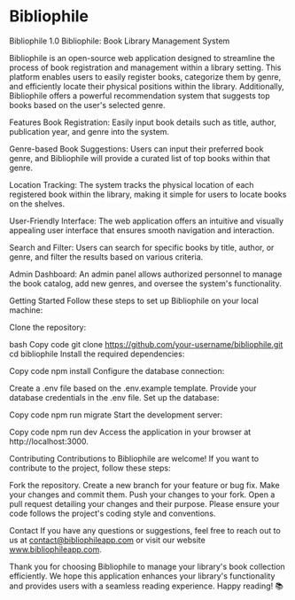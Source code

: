 # Bibliophile
Bibliophile 1.0
Bibliophile: Book Library Management System

Bibliophile is an open-source web application designed to streamline the process of book registration and management within a library setting. This platform enables users to easily register books, categorize them by genre, and efficiently locate their physical positions within the library. Additionally, Bibliophile offers a powerful recommendation system that suggests top books based on the user's selected genre.

Features
Book Registration: Easily input book details such as title, author, publication year, and genre into the system.

Genre-based Book Suggestions: Users can input their preferred book genre, and Bibliophile will provide a curated list of top books within that genre.

Location Tracking: The system tracks the physical location of each registered book within the library, making it simple for users to locate books on the shelves.

User-Friendly Interface: The web application offers an intuitive and visually appealing user interface that ensures smooth navigation and interaction.

Search and Filter: Users can search for specific books by title, author, or genre, and filter the results based on various criteria.

Admin Dashboard: An admin panel allows authorized personnel to manage the book catalog, add new genres, and oversee the system's functionality.

Getting Started
Follow these steps to set up Bibliophile on your local machine:

Clone the repository:

bash
Copy code
git clone https://github.com/your-username/bibliophile.git
cd bibliophile
Install the required dependencies:

Copy code
npm install
Configure the database connection:

Create a .env file based on the .env.example template.
Provide your database credentials in the .env file.
Set up the database:


Copy code
npm run migrate
Start the development server:


Copy code
npm run dev
Access the application in your browser at http://localhost:3000.

Contributing
Contributions to Bibliophile are welcome! If you want to contribute to the project, follow these steps:

Fork the repository.
Create a new branch for your feature or bug fix.
Make your changes and commit them.
Push your changes to your fork.
Open a pull request detailing your changes and their purpose.
Please ensure your code follows the project's coding style and conventions.


Contact
If you have any questions or suggestions, feel free to reach out to us at contact@bibliophileapp.com or visit our website www.bibliophileapp.com.

Thank you for choosing Bibliophile to manage your library's book collection efficiently. We hope this application enhances your library's functionality and provides users with a seamless reading experience. Happy reading! 📚